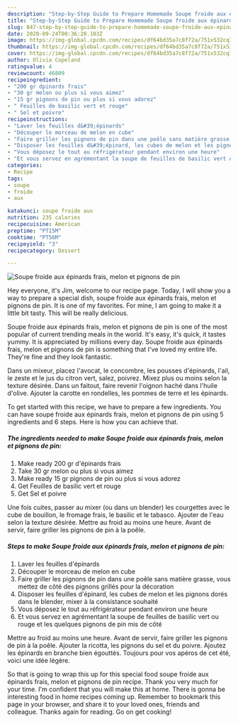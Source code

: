 ```yaml
---
description: "Step-by-Step Guide to Prepare Homemade Soupe froide aux épinards frais, melon et pignons de pin"
title: "Step-by-Step Guide to Prepare Homemade Soupe froide aux épinards frais, melon et pignons de pin"
slug: 847-step-by-step-guide-to-prepare-homemade-soupe-froide-aux-epinards-frais-melon-et-pignons-de-pin
date: 2020-09-24T00:36:20.103Z
image: https://img-global.cpcdn.com/recipes/df64bd35a7c8f72a/751x532cq70/soupe-froide-aux-epinards-frais-melon-et-pignons-de-pin-photo-principale-de-la-recette.jpg
thumbnail: https://img-global.cpcdn.com/recipes/df64bd35a7c8f72a/751x532cq70/soupe-froide-aux-epinards-frais-melon-et-pignons-de-pin-photo-principale-de-la-recette.jpg
cover: https://img-global.cpcdn.com/recipes/df64bd35a7c8f72a/751x532cq70/soupe-froide-aux-epinards-frais-melon-et-pignons-de-pin-photo-principale-de-la-recette.jpg
author: Olivia Copeland
ratingvalue: 4
reviewcount: 46809
recipeingredient:
- "200 gr dpinards frais"
- "30 gr melon ou plus si vous aimez"
- "15 gr pignons de pin ou plus si vous adorez"
- " Feuilles de basilic vert et rouge"
- " Sel et poivre"
recipeinstructions:
- "Laver les feuilles d&#39;épinards"
- "Découper le morceau de melon en cube"
- "Faire griller les pignons de pin dans une poêle sans matière grasse, vous mettez de côté des pignons grillés pour la décoration"
- "Disposer les feuilles d&#39;épinard, les cubes de melon et les pignons dorés dans le blender, mixer à la consistance souhaité"
- "Vous déposez le tout au réfrigérateur pendant environ une heure"
- "Et vous servez en agrémentant la soupe de feuilles de basilic vert ou rouge et les quelques pignons de pin mis de côté"
categories:
- Recipe
tags:
- soupe
- froide
- aux

katakunci: soupe froide aux 
nutrition: 235 calories
recipecuisine: American
preptime: "PT15M"
cooktime: "PT56M"
recipeyield: "3"
recipecategory: Dessert

---
```



![Soupe froide aux épinards frais, melon et pignons de pin](https://img-global.cpcdn.com/recipes/df64bd35a7c8f72a/751x532cq70/soupe-froide-aux-epinards-frais-melon-et-pignons-de-pin-photo-principale-de-la-recette.jpg)

Hey everyone, it's Jim, welcome to our recipe page. Today, I will show you a way to prepare a special dish, soupe froide aux épinards frais, melon et pignons de pin. It is one of my favorites. For mine, I am going to make it a little bit tasty. This will be really delicious.

Soupe froide aux épinards frais, melon et pignons de pin is one of the most popular of current trending meals in the world. It's easy, it's quick, it tastes yummy. It is appreciated by millions every day. Soupe froide aux épinards frais, melon et pignons de pin is something that I've loved my entire life. They're fine and they look fantastic.

Dans un mixeur, placez l&#39;avocat, le concombre, les pousses d&#39;épinards, l&#39;ail, le zeste et le jus du citron vert, salez, poivrez. Mixez plus ou moins selon la texture désirée. Dans un faitout, faire revenir l&#39;oignon haché dans l&#39;huile d&#39;olive. Ajouter la carotte en rondelles, les pommes de terre et les épinards.


To get started with this recipe, we have to prepare a few ingredients. You can have soupe froide aux épinards frais, melon et pignons de pin using 5 ingredients and 6 steps. Here is how you can achieve that.

<!--inarticleads1-->

##### The ingredients needed to make Soupe froide aux épinards frais, melon et pignons de pin:

1. Make ready 200 gr d&#39;épinards frais
1. Take 30 gr melon ou plus si vous aimez
1. Make ready 15 gr pignons de pin ou plus si vous adorez
1. Get  Feuilles de basilic vert et rouge
1. Get  Sel et poivre


Une fois cuites, passer au mixer (ou dans un blender) les courgettes avec le cube de bouillon, le fromage frais, le basilic et le tabasco. Ajouter de l&#39;eau selon la texture désirée. Mettre au froid au moins une heure. Avant de servir, faire griller les pignons de pin à la poêle. 

<!--inarticleads2-->

##### Steps to make Soupe froide aux épinards frais, melon et pignons de pin:

1. Laver les feuilles d&#39;épinards
1. Découper le morceau de melon en cube
1. Faire griller les pignons de pin dans une poêle sans matière grasse, vous mettez de côté des pignons grillés pour la décoration
1. Disposer les feuilles d&#39;épinard, les cubes de melon et les pignons dorés dans le blender, mixer à la consistance souhaité
1. Vous déposez le tout au réfrigérateur pendant environ une heure
1. Et vous servez en agrémentant la soupe de feuilles de basilic vert ou rouge et les quelques pignons de pin mis de côté


Mettre au froid au moins une heure. Avant de servir, faire griller les pignons de pin à la poêle. Ajouter la ricotta, les pignons du sel et du poivre. Ajoutez les épinards en branche bien égouttés. Toujours pour vos apéros de cet été, voici une idée légère. 

So that is going to wrap this up for this special food soupe froide aux épinards frais, melon et pignons de pin recipe. Thank you very much for your time. I'm confident that you will make this at home. There is gonna be interesting food in home recipes coming up. Remember to bookmark this page in your browser, and share it to your loved ones, friends and colleague. Thanks again for reading. Go on get cooking!
